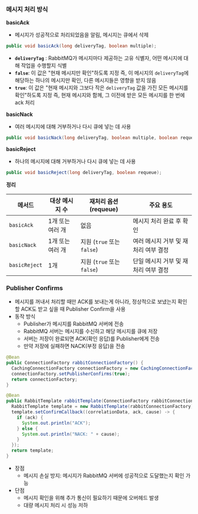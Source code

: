 ### 메시지 처리 방식

**basicAck**
* 메시지가 성공적으로 처리되었음을 알림, 메시지는 큐에서 삭제

```java
public void basicAck(long deliveryTag, boolean multiple);
```
- **`deliveryTag`** : RabbitMQ가 메시지마다 제공하는 고유 식별자, 어떤 메시지에 대해 작업을 수행할지 식별
- **`false`**: 이 값은 "현재 메시지만 확인"하도록 지정 즉, 이 메시지의 `deliveryTag`에 해당하는 하나의 메시지만 확인, 다른 메시지들은 영향을 받지 않음
- **`true`**: 이 값은 "현재 메시지와 그보다 작은 `deliveryTag` 값을 가진 모든 메시지를 확인"하도록 지정 즉, 현재 메시지와 함께, 그 이전에 받은 모든 메시지를 한 번에 ack 처리

**basicNack**
* 여러 메시지에 대해 거부하거나 다시 큐에 넣는 데 사용

```java
public void basicNack(long deliveryTag, boolean multiple, boolean requeue);
```

**basicReject**
* 하나의 메시지에 대해 거부하거나 다시 큐에 넣는 데 사용

```java
public void basicReject(long deliveryTag, boolean requeue);
```

**정리**

| 메서드         | 대상 메시지 수            | 재처리 옵션 (requeue)  | 주요 용도                       |
|----------------|--------------------------|------------------------|--------------------------------|
| `basicAck`     | 1개 또는 여러 개         | 없음                   | 메시지 처리 완료 후 확인        |
| `basicNack`    | 1개 또는 여러 개         | 지원 (`true` 또는 `false`) | 여러 메시지 거부 및 재처리 여부 결정 |
| `basicReject`  | 1개                     | 지원 (`true` 또는 `false`) | 단일 메시지 거부 및 재처리 여부 결정 |


### Publisher Confirms
* 메시지를 꺼내서 처리할 때만 ACK를 보내는게 아니라, 정상적으로 보냈는지 확인할 ACK도 받고 싶을 때 Publisher Confirm을 사용 
* 동작 방식 
  * Publisher가 메시지를 RabbitMQ 서버에 전송
  * RabbitMQ 서버는 메시지를 수신하고 해당 메시지를 큐에 저장 
  * 서버는 저장이 완료되면 ACK(확인 응답)를 Publisher에게 전송 
  * 만약 저장에 실패하면 NACK(부정 응답)을 전송

```java
@Bean
public ConnectionFactory rabbitConnectionFactory() {
  CachingConnectionFactory connectionFactory = new CachingConnectionFactory("localhost", 5672);
  connectionFactory.setPublisherConfirms(true);
  return connectionFactory;
}

@Bean
public RabbitTemplate rabbitTemplate(ConnectionFactory rabbitConnectionFactory) {
  RabbitTemplate template = new RabbitTemplate(rabbitConnectionFactory);
  template.setConfirmCallback((correlationData, ack, cause) -> {
    if (ack) {
      System.out.println("ACK");
    } else {
      System.out.println("NACK: " + cause);
    }
  });
  return template;
}
```

* 장점 
  * 메시지 손실 방지: 메시지가 RabbitMQ 서버에 성공적으로 도달했는지 확인 가능
* 단점 
  * 메시지 확인을 위해 추가 통신이 필요하기 때문에 오버헤드 발생 
  * 대량 메시지 처리 시 성능 저하